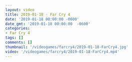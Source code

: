 ```yaml
---
layout: video
title: 2019-01-18 - Far Cry 4
date: '2019-01-18 00:00:00 -0600'
date_gmt: '2019-01-18 00:00:00  -0600'
categories:
- Far Cry 4
tags: []
comments: []
thumbnail: '/videogames/farcry4/2019-01-18-FarCry4.jpg'
video: '/videogames/farcry4/2019-01-18-FarCry4.mp4'
---
```


